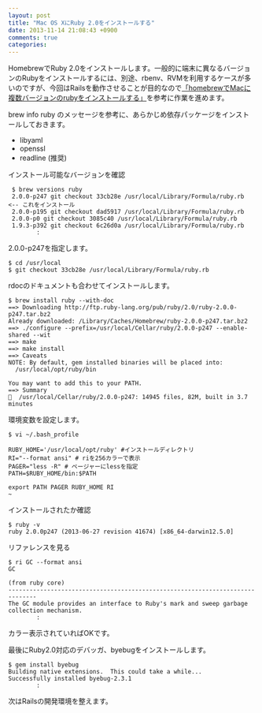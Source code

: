 ```yaml
---
layout: post
title: "Mac OS XにRuby 2.0をインストールする"
date: 2013-11-14 21:08:43 +0900
comments: true
categories: 
---
```


HomebrewでRuby 2.0をインストールします。一般的に端末に異なるバージョンのRubyをインストールするには、別途、rbenv、RVMを利用するケースが多いのですが、今回はRailsを動作させることが目的なので[「homebrewでMacに複数バージョンのrubyをインストールする」](http://blog.lampetty.net/blog_ja/index.php/archives/475)を参考に作業を進めます。

brew info ruby のメッセージを参考に、あらかじめ依存パッケージをインストールしておきます。

* libyaml
* openssl
* readline (推奨)

インストール可能なバージョンを確認

     $ brew versions ruby
     2.0.0-p247 git checkout 33cb28e /usr/local/Library/Formula/ruby.rb  <-- これをインストール
     2.0.0-p195 git checkout dad5917 /usr/local/Library/Formula/ruby.rb
     2.0.0-p0 git checkout 3085c40 /usr/local/Library/Formula/ruby.rb
     1.9.3-p392 git checkout 6c26d0a /usr/local/Library/Formula/ruby.rb
            :

2.0.0-p247を指定します。

    $ cd /usr/local
    $ git checkout 33cb28e /usr/local/Library/Formula/ruby.rb

rdocのドキュメントも合わせてインストールします。

    $ brew install ruby --with-doc
    ==> Downloading http://ftp.ruby-lang.org/pub/ruby/2.0/ruby-2.0.0-p247.tar.bz2
    Already downloaded: /Library/Caches/Homebrew/ruby-2.0.0-p247.tar.bz2
    ==> ./configure --prefix=/usr/local/Cellar/ruby/2.0.0-p247 --enable-shared --wit
    ==> make
    ==> make install
    ==> Caveats
    NOTE: By default, gem installed binaries will be placed into:
      /usr/local/opt/ruby/bin
    
    You may want to add this to your PATH.
    ==> Summary
    🍺  /usr/local/Cellar/ruby/2.0.0-p247: 14945 files, 82M, built in 3.7 minutes

環境変数を設定します。

    $ vi ~/.bash_profile
    
    RUBY_HOME='/usr/local/opt/ruby' #インストールディレクトリ
    RI="--format ansi" # riを256カラーで表示
    PAGER="less -R" # ページャーにlessを指定
    PATH=$RUBY_HOME/bin:$PATH 
    
    export PATH PAGER RUBY_HOME RI
    ~

インストールされたか確認

    $ ruby -v
    ruby 2.0.0p247 (2013-06-27 revision 41674) [x86_64-darwin12.5.0]

リファレンスを見る

    $ ri GC --format ansi
    GC
    
    (from ruby core)
    ------------------------------------------------------------------------------
    The GC module provides an interface to Ruby's mark and sweep garbage
    collection mechanism.
            :

カラー表示されていればOKです。

最後にRuby2.0対応のデバッガ、byebugをインストールします。

    $ gem install byebug
    Building native extensions.  This could take a while...
    Successfully installed byebug-2.3.1
            :

次はRailsの開発環境を整えます。
